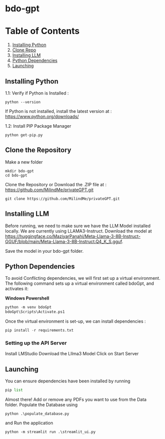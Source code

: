 # bdo-gpt

# Table of Contents
1. [Installing Python](#python)
2. [Clone Repo](#repo)
2. [Installing LLM](#llm)
3. [Python Dependencies](#pip)
4. [Launching](#running)


## Installing Python
1.1: Verify if Python is Installed : 
```
python --version
```
If Python is not installed, install the latest version at : https://www.python.org/downloads/

1.2: Install PIP Package Manager
```
python get-pip.py
```
## Clone the Repository
Make a new folder
```
mkdir bdo-gpt
cd bdo-gpt
```
Clone the Repository or Download the .ZIP file at : https://github.com/MilindMe/privateGPT.git
```
git clone https://github.com/MilindMe/privateGPT.git
```
## Installing LLM
Before running, we need to make sure we have the LLM Model installed locally. We are currently using LLAMA3-Instruct. 
Download the model at https://huggingface.co/MaziyarPanahi/Meta-Llama-3-8B-Instruct-GGUF/blob/main/Meta-Llama-3-8B-Instruct.Q4_K_S.gguf. 

Save the model in your bdo-gpt folder.

## Python Dependencies
To avoid Conflicting dependencies, we will first set up a virtual environment. The following command sets up a virtual environment called bdoGpt, and activates it:

**Windows Powershell**
```python
python -m venv bdoGpt
bdoGpt\Scripts\Activate.ps1
```

Once the virtual environment is set-up, we can install dependencies :
```python
pip install -r requirements.txt
```

### Setting up the API Server 
Install LMStudio 
Download the Lllma3 Model
Click on Start Server 

## Launching
You can ensure dependencies have been installed by running
```python
pip list
```

Almost there! Add or remove any PDFs you want to use from the Data folder.
Populate the Database using 
```
python .\populate_database.py
```
and Run the application
```
python -m streamlit run .\streamlit_ui.py
```

